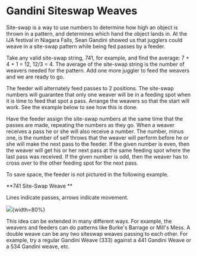 # Gandini Siteswap Weaves

Site-swap is a way to use numbers to determine how high an object is thrown in a pattern, and determines which hand the object lands in. At the IJA festival in Niagara Falls, Sean Gandini showed us that jugglers could weave in a site-swap pattern while being fed passes by a feeder.

Take any valid site-swap string, 741, for example, and find the average: 7 + 4 + 1 = 12, 12/3 = 4. The average of the site-swap string is the number of weavers needed for the pattern. Add one more juggler to feed the weavers and we are ready to go.

The feeder will alternately feed passes to 2 positions. The site-swap numbers will guarantee that only one weaver will be in a feeding spot when it is time to feed that spot a pass. Arrange the weavers so that the start will work. See the example below to see how this is done.

Have the feeder assign the site-swap numbers at the same time that the passes are made, repeating the numbers as they go. When a weaver receives a pass he or she will also receive a number. The number, minus one, is the number of self throws that the weaver will perform before he or she will make the next pass to the feeder. If the given number is even, then the weaver will get his or her next pass at the same feeding spot where the last pass was received. If the given number is odd, then the weaver has to cross over to the other feeding spot for the next pass.


To save space, the feeder is not pictured in the following example.

**741 Site-Swap Weave **

Lines indicate passes, arrows indicate movement.

![](./media/image123.png){width=80%}

This idea can be extended in many different ways. For example, the weavers and feeders can do patterns like Burke's Barrage or Mill's Mess. A double weave can be any two siteswap weaves passing to each other. For example, try a regular Gandini Weave (333) against a 441 Gandini Weave or a 534 Gandini weave, etc.

